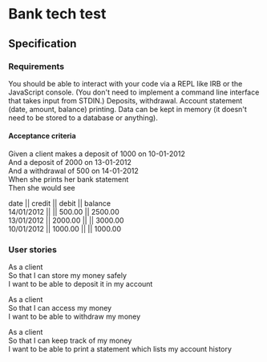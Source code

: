# Bank tech test

## Specification

### Requirements
You should be able to interact with your code via a REPL like IRB or the JavaScript console. (You don't need to implement a command line interface that takes input from STDIN.)
Deposits, withdrawal.
Account statement (date, amount, balance) printing.
Data can be kept in memory (it doesn't need to be stored to a database or anything).

#### Acceptance criteria

Given a client makes a deposit of 1000 on 10-01-2012<br>
And a deposit of 2000 on 13-01-2012<br>
And a withdrawal of 500 on 14-01-2012<br>
When she prints her bank statement<br>
Then she would see

date || credit || debit || balance<br>
14/01/2012 || || 500.00 || 2500.00<br>
13/01/2012 || 2000.00 || || 3000.00<br>
10/01/2012 || 1000.00 || || 1000.00

### User stories

As a client<br>
So that I can store my money safely<br>
I want to be able to deposit it in my account

As a client<br>
So that I can access my money<br>
I want to be able to withdraw my money

As a client<br>
So that I can keep track of my money<br>
I want to be able to print a statement which lists my account history
